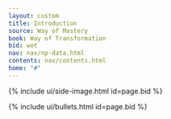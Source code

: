 ```yaml
---
layout: custom
title: Introduction
source: Way of Mastery
book: Way of Transformation
bid: wot
nav: nav/np-data.html
contents: nav/contents.html
home: "#"
---
```


<div class="custom-side-image">
  {% include ui/side-image.html id=page.bid %}
</div>

{% include ui/bullets.html id=page.bid %}



